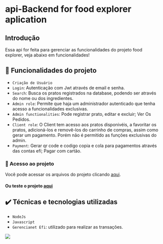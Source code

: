 # api-Backend for food explorer aplication

## Introdução
Essa api for feita para gerenciar as funcionalidades do projeto food explorer, veja abaixo em funcionalidades!

## 🔨 Funcionalidades do projeto
- `Criação de Usuário`
- `Login`: Autenticação com Jwt através de email e senha.
- `Search`: Busca os pratos registrados na database, podendo ser através do nome ou dos ingredientes.
- `Admin role`: Permite que haja um administrador autenticado que tenha acesso a funcionalidades exclusivas.
- `Admin functionalities`: Pode registrar prato, editar e excluir; Ver Os Pedidos.
- `Client role`: O Client tem acesso aos pratos disponivéis, a favoritar os pratos, adicioná-los e removê-los do carrinho de compras, assim como gerar um pagamento.
Porém não é permitido as funções exclusivas do admin.
- `Payment`: Gerar qr code e codigo copia e cola para pagamentos através das contas efí; Pagar com cartão.

### 📁 Acesso ao projeto
Você pode acessar os arquivos do projeto clicando [aqui](https://github.com/gui-lirasilva/Edige-POO/tree/master/src).

#### Ou teste o projeto [aqui](https://best-foodexplorer.netlify.app/)

## ✔️ Técnicas e tecnologias utilizadas
- `NodeJs`
- `Javascript`
- `Gerencianet Efi`: utilizado para realizar as transações.

<img src='https://img.shields.io/badge/last%20updated-março-brightgreen'></img>
